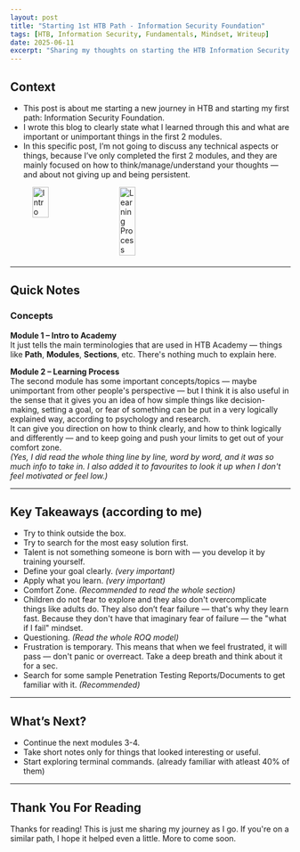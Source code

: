 ```yaml
---
layout: post
title: "Starting 1st HTB Path - Information Security Foundation"
tags: [HTB, Information Security, Fundamentals, Mindset, Writeup]
date: 2025-06-11
excerpt: "Sharing my thoughts on starting the HTB Information Security Foundation path — lessons from the first two modules."
---
```


## Context

- This post is about me starting a new journey in HTB and starting my first path: Information Security Foundation.  
- I wrote this blog to clearly state what I learned through this and what are important or unimportant things in the first 2 modules.  
- In this specific post, I’m not going to discuss any technical aspects or things, because I’ve only completed the first 2 modules, and they are mainly focused on how to think/manage/understand your thoughts — and about not giving up and being persistent.
<div style="display: flex; gap: 40px; margin-bottom: 20px; margin-left: 40px">
  <img src="{{ site.baseurl }}/assets/images/screenshot-intro-to-academy.png" alt="Intro" style="width: 25%; height: 25%;">
  <img src="{{ site.baseurl }}/assets/images/learning-process.png" alt="Learning Process" style="width: 25%; height: 25%;">
</div>

--- 

## Quick Notes

### Concepts

**Module 1 – Intro to Academy**  
It just tells the main terminologies that are used in HTB Academy — things like **Path**, **Modules**, **Sections**, etc. There's nothing much to explain here.

**Module 2 – Learning Process**  
The second module has some important concepts/topics — maybe unimportant from other people's perspective — but I think it is also useful in the sense that it gives you an idea of how simple things like decision-making, setting a goal, or fear of something can be put in a very logically explained way, according to psychology and research.  
It can give you direction on how to think clearly, and how to think logically and differently — and to keep going and push your limits to get out of your comfort zone.  
*(Yes, I did read the whole thing line by line, word by word, and it was so much info to take in. I also added it to favourites to look it up when I don't feel motivated or feel low.)*

--- 

## Key Takeaways (according to me)

- Try to think outside the box.  
- Try to search for the most easy solution first.  
- Talent is not something someone is born with — you develop it by training yourself.  
- Define your goal clearly. *(very important)*  
- Apply what you learn. *(very important)*  
- Comfort Zone. *(Recommended to read the whole section)*  
- Children do not fear to explore and they also don't overcomplicate things like adults do. They also don’t fear failure — that's why they learn fast. Because they don't have that imaginary fear of failure — the "what if I fail" mindset.  
- Questioning. *(Read the whole ROQ model)*  
- Frustration is temporary. This means that when we feel frustrated, it will pass — don't panic or overreact. Take a deep breath and think about it for a sec.  
- Search for some sample Penetration Testing Reports/Documents to get familiar with it. *(Recommended)*

--- 

## What’s Next?

- Continue the next modules 3-4.  
- Take short notes only for things that looked interesting or useful.  
- Start exploring terminal commands. (already familiar with atleast 40% of them)  

--- 

## Thank You For Reading
Thanks for reading! This is just me sharing my journey as I go. If you're on a similar path, I hope it helped even a little. More to come soon.
